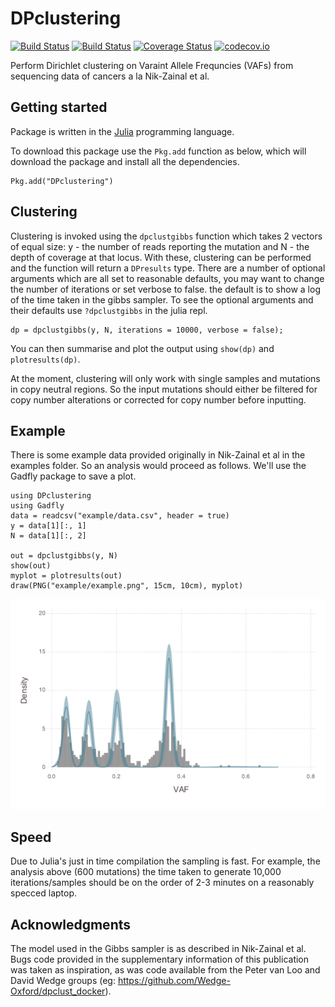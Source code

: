 # DPclustering

[![Build Status](https://travis-ci.org/marcjwilliams1/DPclustering.jl.svg?branch=master)](https://travis-ci.org/marcjwilliams1/DPclustering.jl)
[![Build Status](https://ci.appveyor.com/api/projects/status/github/marcjwilliams1/DPclustering.jl?branch=master&svg=true)](https://ci.appveyor.com/project/marcjwilliams1/DPclustering-jl/branch/master)
[![Coverage Status](https://coveralls.io/repos/github/marcjwilliams1/DPclustering.jl/badge.svg?branch=master)](https://coveralls.io/github/marcjwilliams1/DPclustering.jl?branch=master)
[![codecov.io](http://codecov.io/github/marcjwilliams1/DPclustering.jl/coverage.svg?branch=master)](http://codecov.io/github/marcjwilliams1/DPclustering.jl?branch=master)

Perform Dirichlet clustering on Varaint Allele Frequncies (VAFs) from sequencing data of cancers a la Nik-Zainal et al.

## Getting started
Package is written in the [Julia](https://julialang.org/) programming language.

To download this package use the ```Pkg.add``` function as below, which will download the package and install all the dependencies.
```
Pkg.add("DPclustering")
```

## Clustering
Clustering is invoked using the ```dpclustgibbs``` function which takes 2 vectors of equal size: y - the number of reads reporting the mutation and N - the depth of coverage at that locus. With these, clustering can be performed and the function will return a ```DPresults``` type. There are a number of optional arguments which are all set to reasonable defaults, you may want to change the number of iterations or set verbose to false. the default is to show a log of the time taken in the gibbs sampler. To see the optional arguments and their defaults use ```?dpclustgibbs``` in the julia repl.

```
dp = dpclustgibbs(y, N, iterations = 10000, verbose = false);
```

You can then summarise and plot the output using ```show(dp)``` and ```plotresults(dp)```.

At the moment, clustering will only work with single samples and mutations in copy neutral regions. So the input mutations should either be filtered for copy number alterations or corrected for copy number before inputting.

## Example
There is some example data provided originally in Nik-Zainal et al in the examples folder. So an analysis would proceed as follows. We'll use the Gadfly package to save a plot.
```
using DPclustering
using Gadfly
data = readcsv("example/data.csv", header = true)
y = data[1][:, 1]
N = data[1][:, 2]

out = dpclustgibbs(y, N)
show(out)
myplot = plotresults(out)
draw(PNG("example/example.png", 15cm, 10cm), myplot)
```

![plot](/example/example.png)

## Speed
Due to Julia's just in time compilation the sampling is fast. For example, the analysis above (600 mutations) the time taken to generate 10,000 iterations/samples should be on the order of 2-3 minutes on a reasonably specced laptop.

## Acknowledgments
The model used in the Gibbs sampler is as described in Nik-Zainal et al. Bugs code provided in the supplementary information of this publication was taken as inspiration, as was code available from the Peter van Loo and David Wedge groups (eg: https://github.com/Wedge-Oxford/dpclust_docker).
